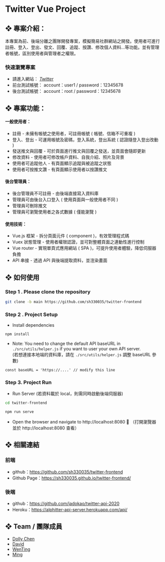 # Twitter Vue Project

## ❖ 專案介紹：

本專案為前、後端分離之團隊開發專案，模擬簡易社群網站之開發。使用者可進行註冊、登入、登出、發文、回覆、追蹤、按讚、修改個人資料...等功能。並有管理者帳號，區別使用者與管理者之權限。

### 快速瀏覽專案
- 請進入網站： _[Twitter](https://sh330035.github.io/twitter-frontend/)_
- 前台測試帳號： account：user1 / password：12345678
- 後台測試帳號： account：root  / password：12345678


## ❖ 專案功能：

#### 一般使用者：
* 註冊 - 未擁有帳號之使用者，可註冊帳號 ( 帳號、信箱不可重複 )
* 登入、登出 - 可運用帳號及密碼，登入系統，登出系統 ( 認證隨登入登出改動 )
* 發送推文與回覆 - 可於頁面進行推文與回覆之發送，並頁面會隨即更新
* 修改資料 - 使用者可修改帳戶資料、自我介紹、照片及背景
* 使用者可追蹤他人 - 有頁面顯示追蹤與被追蹤之狀態
* 使用者可按推文讚 - 有頁面顯示使用者以按讚推文

#### 後台管理員：
* 後台管理員不可註冊 - 由後端直接寫入資料庫
* 管理員可由後台入口登入 ( 使用頁面與一般使用者不同 )
* 管理員可刪除推文
* 管理員可瀏覽使用者之各式數據 ( 僅能瀏覽 )

#### 使用技術：

* Vue.js 框架 - 拆分頁面元件 ( component )，有效管理程式碼
* Vuex 狀態管理 - 使用者權限認證，並可對整體頁面之連動性進行控制
* Vue router - 實現單頁式應用網站 ( SPA )，可提升使用者體驗，降低伺服器負擔
* API 串接 - 透過 API 與後端提取資料，並渲染畫面



## ❖ 如何使用

### Step 1 . Please clone the repository

```bash
git clone -b main https://github.com/sh330035/twitter-frontend
```

### Step 2 . Project Setup
- Install dependencies

```bash
npm install
```

- Note: You need to change the default API baseURL in `./src/utils/helper.js` if you want to user your own API server.     
    (若想連接本地端的資料庫，請在 `./src/utils/helper.js` 調整 baseURL 參數)
    
```JS
const baseURL = 'https://....' // modify this line
```

### Step 3. Project Run

- Run Server  (若資料載於 local，則需同時啟動後端伺服器)
```bash
cd twitter-frontend
```

```bash
npm run serve
```

- Open the browser and navigate to http://localhost:8080 👀  （打開瀏覽器並於 http://localhost:8080 查看）

## ❖ 相關連結
### 前端
- github：https://github.com/sh330035/twitter-frontend
- Github Page：https://sh330035.github.io/twitter-frontend/

### 後端
- github：https://github.com/jadokao/twitter-api-2020
- Heroku：https://alphitter-api-server.herokuapp.com/api/


## ❖ Team / 團隊成員
- [Dolly Chen](https://github.com/DollyChen-CYC)
- [David](https://github.com/sh330035)
- [WenTing](https://github.com/wentingliuu)
- [Ming](https://github.com/jadokao)
